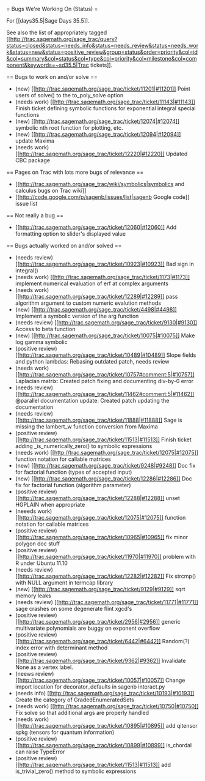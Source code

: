 = Bugs We're Working On (Status) =

For [[days35.5|Sage Days 35.5]].

See also the list of appropriately tagged [[http://trac.sagemath.org/sage_trac/query?status=closed&status=needs_info&status=needs_review&status=needs_work&status=new&status=positive_review&group=status&order=priority&col=id&col=summary&col=status&col=type&col=priority&col=milestone&col=component&keywords=~sd35.5|Trac tickets]].

== Bugs to work on and/or solve ==

 * (new) [[http://trac.sagemath.org/sage_trac/ticket/11201|#11201]] Point users of solve() to the to_poly_solve option
 * (needs work) [[http://trac.sagemath.org/sage_trac/ticket/11143|#11143]] Finish ticket defining symbolic functions for exponential integral special functions
 * (new) [[http://trac.sagemath.org/sage_trac/ticket/12074|#12074]] symbolic nth root function for plotting, etc.
 * (new) [[http://trac.sagemath.org/sage_trac/ticket/12094|#12094]] update Maxima
 * (needs work) [[http://trac.sagemath.org/sage_trac/ticket/12220|#12220]] Updated CBC package
 
== Pages on Trac with lots more bugs of relevance ==
 * [[http://trac.sagemath.org/sage_trac/wiki/symbolics|symbolics and calculus bugs on Trac wiki]]
 * [[http://code.google.com/p/sagenb/issues/list|sagenb Google code]] issue list

== Not really a bug ==

 * [[http://trac.sagemath.org/sage_trac/ticket/12060|#12060]] Add formatting option to slider's displayed value 

== Bugs actually worked on and/or solved ==

 * (needs review) [[http://trac.sagemath.org/sage_trac/ticket/10923|#10923]] Bad sign in integral()
 * (needs work) [[http://trac.sagemath.org/sage_trac/ticket/1173|#1173]] implement numerical evaluation of erf at complex arguments
 * (needs work) [[http://trac.sagemath.org/sage_trac/ticket/12289|#12289]] pass algorithm argument to custom numeric evalution methods
 * (new) [[http://trac.sagemath.org/sage_trac/ticket/4498|#4498]] Implement a symbolic version of the arg function
 * (needs review) [[http://trac.sagemath.org/sage_trac/ticket/9130|#9130]] Access to beta function
 * (new) [[http://trac.sagemath.org/sage_trac/ticket/10075|#10075]] Make log gamma symbolic
 * (positive review) [[http://trac.sagemath.org/sage_trac/ticket/10489|#10489]] Slope fields and python lambdas: Rebasing outdated patch, needs review
 * (needs work) [[http://trac.sagemath.org/sage_trac/ticket/10757#comment:5|#10757]] Laplacian matrix: Created patch fixing and documenting div-by-0 error
 * (needs review) [[http://trac.sagemath.org/sage_trac/ticket/11462#comment:5|#11462]] @parallel documentation update: Created patch updating the documentation
 * (needs review) [[http://trac.sagemath.org/sage_trac/ticket/11888|#11888]] Sage is missing the lambert_w function conversion from Maxima
 * (positive review) [[http://trac.sagemath.org/sage_trac/ticket/11513|#11513]] Finish ticket adding _is_numerically_zero() to symbolic expressions
 * (needs work) [[http://trac.sagemath.org/sage_trac/ticket/12075|#12075]] function notation for callable matrices
 * (new) [[http://trac.sagemath.org/sage_trac/ticket/9248|#9248]] Doc fix for factorial function (types of accepted input)
 * (new) [[http://trac.sagemath.org/sage_trac/ticket/12286|#12286]] Doc fix for factorial function (algorithm parameter) 
 * (positive review) [[http://trac.sagemath.org/sage_trac/ticket/12288|#12288]] unset HGPLAIN when appropriate
 * (neeeds work) [[http://trac.sagemath.org/sage_trac/ticket/12075|#12075]] function notation for callable matrices
 * (positive review) [[http://trac.sagemath.org/sage_trac/ticket/10965|#10965]] fix minor polygon doc stuff
 * (positive review) [[http://trac.sagemath.org/sage_trac/ticket/11970|#11970]] problem with R under Ubuntu 11.10
 * (needs review) [[http://trac.sagemath.org/sage_trac/ticket/12282|#12282]] Fix strcmp() with NULL argument in termcap library
 * (new) [[http://trac.sagemath.org/sage_trac/ticket/9129|#9129]] sqrt memory leaks
 * (needs review) [[http://trac.sagemath.org/sage_trac/ticket/11771|#11771]] sage crashes on some degenerate flint xgcd's
 * (positive review) [[http://trac.sagemath.org/sage_trac/ticket/2956|#2956]] generic multivariate polynomials are buggy on exponent overflow
 * (positive review) [[http://trac.sagemath.org/sage_trac/ticket/6442|#6442]] Random(?) index error with determinant method
 * (positive review) [[http://trac.sagemath.org/sage_trac/ticket/9362|#9362]] Invalidate None as a vertex label.
 * (neews review) [[http://trac.sagemath.org/sage_trac/ticket/10057|#10057]] Change import location for decorator_defaults in sagenb interact.py
 * (needs info) [[http://trac.sagemath.org/sage_trac/ticket/10193|#10193]] Create the category of GradedEnumeratedSets
 * (needs work) [[http://trac.sagemath.org/sage_trac/ticket/10750|#10750]] Fix solve so that additional args are properly handled
 * (needs work) [[http://trac.sagemath.org/sage_trac/ticket/10895|#10895]] add qitensor spkg (tensors for quantum information)
 * (positive review) [[http://trac.sagemath.org/sage_trac/ticket/10899|#10899]] is_chordal can raise TypeError
 * (positive review) [[http://trac.sagemath.org/sage_trac/ticket/11513|#11513]] add is_trivial_zero() method to symbolic expressions
